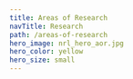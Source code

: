 ```yaml
---
title: Areas of Research
navTitle: Research
path: /areas-of-research
hero_image: nrl_hero_aor.jpg
hero_color: yellow
hero_size: small
---
```

